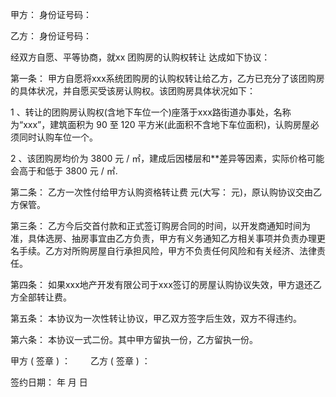 
 


甲方： 身份证号码：


乙方： 身份证号码：


经双方自愿、平等协商，就xx 团购房的认购权转让 达成如下协议：


第一条： 甲方自愿将xxx系统团购房的认购权转让给乙方，乙方已充分了该团购房的具体状况，并自愿买受该房认购权。该团购房具体状况如下：


1 、转让的团购房认购权(含地下车位一个)座落于xxx路街道办事处，名称为“xxx”，建筑面积为 90 至 120 平方米(此面积不含地下车位面积)，认购房屋必须同时认购车位一个。


2 、该团购房均价为 3800 元 / ㎡，建成后因楼层和**差异等因素，实际价格可能会高于和低于 3800 元 / ㎡.


第二条： 乙方一次性付给甲方认购资格转让费 元(大写： 元)，原认购协议交由乙方保管。


第三条： 乙方今后交首付款和正式签订购房合同的时间，以开发商通知时间为准，具体选房、抽房事宜由乙方负责，甲方有义务通知乙方相关事项并负责办理更名手续。乙方对所购房屋自行承担风险，甲方不负责任何风险和有关经济、法律责任。


第四条： 如果xxx地产开发有限公司于xxx签订的房屋认购协议失效，甲方退还乙方全部转让费。


第五条： 本协议为一次性转让协议，甲乙双方签字后生效，双方不得违约。


第六条： 本协议一式二份。其中甲方留执一份，乙方留执一份。


甲方 ( 签章 ) ：　　 乙方 ( 签章 ) ：


签约日期： 年 月 日
 


 

 
 
 
 
 
  


  
 

  


  


  
 
 
 
 

